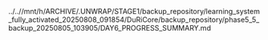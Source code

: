 ../..//mnt/h/ARCHIVE/.UNWRAP/STAGE1/backup_repository/learning_system_fully_activated_20250808_091854/DuRiCore/backup_repository/phase5_5_backup_20250805_103905/DAY6_PROGRESS_SUMMARY.md